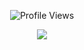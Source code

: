<p align="center"> <img src="https://komarev.com/ghpvc/?username=tlzo" alt="Profile Views" /> </p>
<p align="center">
  <a href="http://discord.com">
    <img src="https://discord.c99.nl/widget/theme-4/662480825899679785.png"/>
     </a>
</p>

